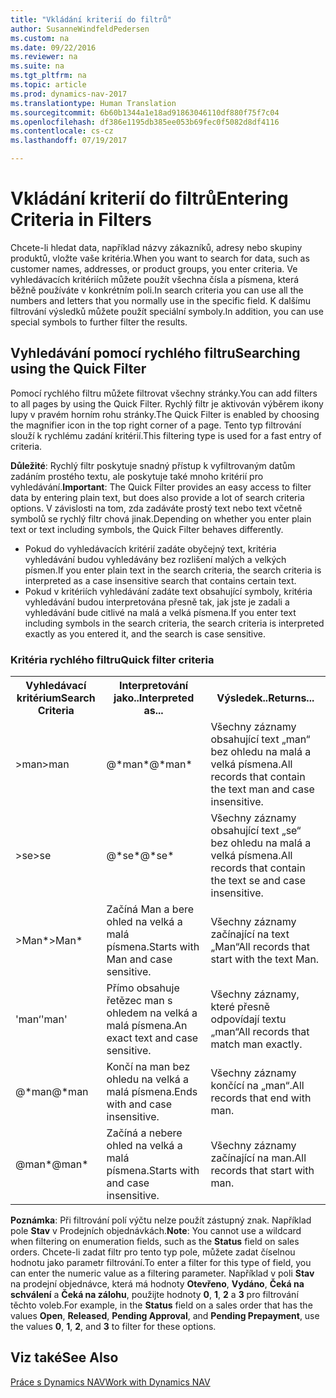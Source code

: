 ```yaml
---
title: "Vkládání kriterií do filtrů"
author: SusanneWindfeldPedersen
ms.custom: na
ms.date: 09/22/2016
ms.reviewer: na
ms.suite: na
ms.tgt_pltfrm: na
ms.topic: article
ms.prod: dynamics-nav-2017
ms.translationtype: Human Translation
ms.sourcegitcommit: 6b60b1344a1e18ad91863046110df880f75f7c04
ms.openlocfilehash: df386e1195db385ee053b69fec0f5082d8df4116
ms.contentlocale: cs-cz
ms.lasthandoff: 07/19/2017

---
```


# <a name="entering-criteria-in-filters"></a><span data-ttu-id="8da63-102">Vkládání kriterií do filtrů</span><span class="sxs-lookup"><span data-stu-id="8da63-102">Entering Criteria in Filters</span></span>
<span data-ttu-id="8da63-103">Chcete-li hledat data, například názvy zákazníků, adresy nebo skupiny produktů, vložte vaše kritéria.</span><span class="sxs-lookup"><span data-stu-id="8da63-103">When you want to search for data, such as customer names, addresses, or product groups, you enter criteria.</span></span> <span data-ttu-id="8da63-104">Ve vyhledávacích kritériích můžete použít všechna čísla a písmena, která běžně používáte v konkrétním poli.</span><span class="sxs-lookup"><span data-stu-id="8da63-104">In search criteria you can use all the numbers and letters that you normally use in the specific field.</span></span> <span data-ttu-id="8da63-105">K dalšímu filtrování výsledků můžete použít speciální symboly.</span><span class="sxs-lookup"><span data-stu-id="8da63-105">In addition, you can use special symbols to further filter the results.</span></span>

## <a name="searching-using-the-quick-filter"></a><span data-ttu-id="8da63-106">Vyhledávání pomocí rychlého filtru</span><span class="sxs-lookup"><span data-stu-id="8da63-106">Searching using the Quick Filter</span></span>
<span data-ttu-id="8da63-107">Pomocí rychlého filtru můžete filtrovat všechny stránky.</span><span class="sxs-lookup"><span data-stu-id="8da63-107">You can add filters to all pages by using the Quick Filter.</span></span> <span data-ttu-id="8da63-108">Rychlý filtr je aktivován výběrem ikony lupy v pravém horním rohu stránky.</span><span class="sxs-lookup"><span data-stu-id="8da63-108">The Quick Filter is enabled by choosing the magnifier icon in the top right corner of a page.</span></span> <span data-ttu-id="8da63-109">Tento typ filtrování slouží k rychlému zadání kritérií.</span><span class="sxs-lookup"><span data-stu-id="8da63-109">This filtering type is used for a fast entry of criteria.</span></span>

<span data-ttu-id="8da63-110">**Důležité**: Rychlý filtr poskytuje snadný přístup k vyfiltrovaným datům zadáním prostého textu, ale poskytuje také mnoho kritérií pro vyhledávání.</span><span class="sxs-lookup"><span data-stu-id="8da63-110">**Important**: The Quick Filter provides an easy access to filter data by entering plain text, but does also provide a lot of search criteria options.</span></span> <span data-ttu-id="8da63-111">V závislosti na tom, zda zadáváte prostý text nebo text včetně symbolů se rychlý filtr chová jinak.</span><span class="sxs-lookup"><span data-stu-id="8da63-111">Depending on whether you enter plain text or text including symbols, the Quick Filter behaves differently.</span></span>  
- <span data-ttu-id="8da63-112">Pokud do vyhledávacích kritérií zadáte obyčejný text, kritéria vyhledávání budou vyhledávány bez rozlišení malých a velkých písmen.</span><span class="sxs-lookup"><span data-stu-id="8da63-112">If you enter plain text in the search criteria, the search criteria is interpreted as a case insensitive search that contains certain text.</span></span>  
- <span data-ttu-id="8da63-113">Pokud v kritériích vyhledávání zadáte text obsahující symboly, kritéria vyhledávání budou interpretována přesně tak, jak jste je zadali a vyhledávání bude citlivé na malá a velká písmena.</span><span class="sxs-lookup"><span data-stu-id="8da63-113">If you enter text including symbols in the search criteria, the search criteria is interpreted exactly as you entered it, and the search is case sensitive.</span></span>

### <a name="quick-filter-criteria"></a><span data-ttu-id="8da63-114">Kritéria rychlého filtru</span><span class="sxs-lookup"><span data-stu-id="8da63-114">Quick filter criteria</span></span>
<!-- html syntax because symbols conflict with MarkDown syntax -->
<TABLE>
  <TR>
    <TH><span data-ttu-id="8da63-115">Vyhledávací kritérium</span><span class="sxs-lookup"><span data-stu-id="8da63-115">Search Criteria</span></span></TH>
    <TH><span data-ttu-id="8da63-116">Interpretování jako..</span><span class="sxs-lookup"><span data-stu-id="8da63-116">Interpreted as...</span></span></TH>
    <TH><span data-ttu-id="8da63-117">Výsledek..</span><span class="sxs-lookup"><span data-stu-id="8da63-117">Returns...</span></span></TH>
  </TR>
  <TR>
    <TD><span data-ttu-id="8da63-118">>man</span><span class="sxs-lookup"><span data-stu-id="8da63-118">>man</span></span></TD>
    <TD><span data-ttu-id="8da63-119">@*man*</span><span class="sxs-lookup"><span data-stu-id="8da63-119">@*man*</span></span></TD>
    <TD><span data-ttu-id="8da63-120">Všechny záznamy obsahující text „man“ bez ohledu na malá a velká písmena.</span><span class="sxs-lookup"><span data-stu-id="8da63-120">All records that contain the text man and case insensitive.</span></span></TD>
  </TR>
  <TR>
    <TD><span data-ttu-id="8da63-121">>se</span><span class="sxs-lookup"><span data-stu-id="8da63-121">>se</span></span></TD>
    <TD><span data-ttu-id="8da63-122">@*se*</span><span class="sxs-lookup"><span data-stu-id="8da63-122">@*se*</span></span></TD>
    <TD><span data-ttu-id="8da63-123">Všechny záznamy obsahující text „se“ bez ohledu na malá a velká písmena.</span><span class="sxs-lookup"><span data-stu-id="8da63-123">All records that contain the text se and case insensitive.</span></span></TD>
  </TR>
  <TR>
    <TD><span data-ttu-id="8da63-124">>Man*</span><span class="sxs-lookup"><span data-stu-id="8da63-124">>Man*</span></span></TD>
    <TD><span data-ttu-id="8da63-125">Začíná Man a bere ohled na velká a malá písmena.</span><span class="sxs-lookup"><span data-stu-id="8da63-125">Starts with Man and case sensitive.</span></span></TD>
    <TD><span data-ttu-id="8da63-126">Všechny záznamy začínající na text „Man“</span><span class="sxs-lookup"><span data-stu-id="8da63-126">All records that start with the text Man.</span></span></TD>
  </TR>
  <TR>
    <TD><span data-ttu-id="8da63-127">'man‘</span><span class="sxs-lookup"><span data-stu-id="8da63-127">'man'</span></span></TD>
    <TD><span data-ttu-id="8da63-128">Přímo obsahuje řetězec man s ohledem na velká a malá písmena.</span><span class="sxs-lookup"><span data-stu-id="8da63-128">An exact text and case sensitive.</span></span></TD>
    <TD><span data-ttu-id="8da63-129">Všechny záznamy, které přesně odpovídají textu „man“</span><span class="sxs-lookup"><span data-stu-id="8da63-129">All records that match man exactly.</span></span></TD>
  </TR>
  <TR>
    <TD><span data-ttu-id="8da63-130">@*man</span><span class="sxs-lookup"><span data-stu-id="8da63-130">@*man</span></span></TD>
    <TD><span data-ttu-id="8da63-131">Končí na man bez ohledu na velká a malá písmena.</span><span class="sxs-lookup"><span data-stu-id="8da63-131">Ends with and case insensitive.</span></span></TD>
    <TD><span data-ttu-id="8da63-132">Všechny záznamy končící na „man“.</span><span class="sxs-lookup"><span data-stu-id="8da63-132">All records that end with man.</span></span></TD>
  </TR>
  <TR>
    <TD><span data-ttu-id="8da63-133">@man*</span><span class="sxs-lookup"><span data-stu-id="8da63-133">@man*</span></span></TD>
    <TD><span data-ttu-id="8da63-134">Začíná a nebere ohled na velká a malá písmena.</span><span class="sxs-lookup"><span data-stu-id="8da63-134">Starts with and case insensitive.</span></span></TD>
    <TD><span data-ttu-id="8da63-135">Všechny záznamy začínající na man.</span><span class="sxs-lookup"><span data-stu-id="8da63-135">All records that start with man.</span></span></TD>
  </TR>
</TABLE>

<span data-ttu-id="8da63-136">**Poznámka**: Při filtrování polí výčtu nelze použít zástupný znak. Například pole **Stav** v Prodejních objednávkách.</span><span class="sxs-lookup"><span data-stu-id="8da63-136">**Note**: You cannot use a wildcard when filtering on enumeration fields, such as the **Status** field on sales orders.</span></span> <span data-ttu-id="8da63-137">Chcete-li zadat filtr pro tento typ pole, můžete zadat číselnou hodnotu jako parametr filtrování.</span><span class="sxs-lookup"><span data-stu-id="8da63-137">To enter a filter for this type of field, you can enter the numeric value as a filtering parameter.</span></span> <span data-ttu-id="8da63-138">Například v poli **Stav** na prodejní objednávce, která má hodnoty **Otevřeno**, **Vydáno**, **Čeká na schválení** a **Čeká na zálohu**, použijte hodnoty **0**, **1**, **2** a **3** pro filtrování těchto voleb.</span><span class="sxs-lookup"><span data-stu-id="8da63-138">For example, in the **Status** field on a sales order that has the values **Open**, **Released**, **Pending Approval**, and **Pending Prepayment**, use the values **0**, **1**, **2**, and **3** to filter for these options.</span></span>  

## <a name="see-also"></a><span data-ttu-id="8da63-139">Viz také</span><span class="sxs-lookup"><span data-stu-id="8da63-139">See Also</span></span>
[<span data-ttu-id="8da63-140">Práce s Dynamics NAV</span><span class="sxs-lookup"><span data-stu-id="8da63-140">Work with Dynamics NAV</span></span>](ui-work-product.md)

